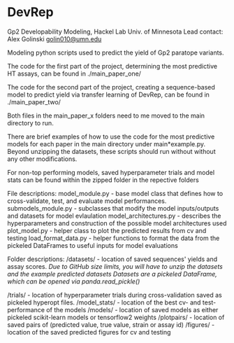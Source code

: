 # DevRep
Gp2 Developability Modeling, Hackel Lab Univ. of Minnesota
Lead contact: Alex Golinski golin010@umn.edu

Modeling python scripts used to predict the yield of Gp2 paratope variants. 

The code for the first part of the project, determining the most predictive HT assays, 
can be found in ./main_paper_one/

The code for the second part of the project, creating a sequence-based model to predict yield 
via transfer learning of DevRep, can be found in ./main_paper_two/

Both files in the main_paper_x folders need to me moved to the main directory to run. 

There are brief examples of how to use the code for the most predictive models for each paper
in the main directory under main*example.py. Beyond unzipping the datasets, these scripts should run without without any other modifications.

For non-top performing models, saved hyperparameter trials and model stats can be found within the zipped folder in the repective folders

File descriptions:
model_module.py - base model class that defines how to cross-validate, test, and evaluate model performances.
submodels_module.py - subclasses that modify the model inputs/outputs and datasets for model evlaulation
model_architectures.py - describes the hyperparameters and construction of the possible model architectures used
plot_model.py - helper class to plot the predicted results from cv and testing
load_format_data.py - helper functions to format the data from the pickeled DataFrames to useful inputs for model evaluations

Folder descriptions:
/datasets/ - location of saved sequences' yields and assay scores.
*Due to GitHub size limits, you will have to unzip the datasets and the example predicted datasets*
*Datasets are a pickeled DataFrame, which can be opened via panda.read_pickle(<filename>)*

/trials/ - location of hyperparameter trials during cross-validation saved as pickeled hyperopt files.
/model_stats/ - location of the best cv- and test- performance of the models
/models/ - location of saved models as either pickeled scikit-learn models or tensorflow2 weights
/plotpairs/ - location of saved pairs of (predicted value, true value, strain or assay id)
/figures/ - location of the saved predicted figures for cv and testing

